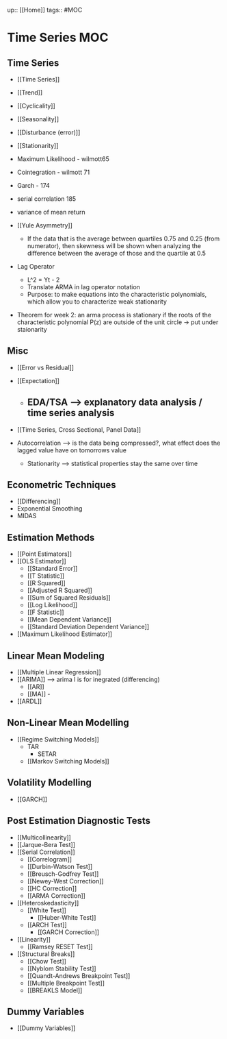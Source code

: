 up:: [[Home]]
tags:: #MOC
# Time Series MOC
## Time Series
- [[Time Series]]
- [[Trend]]
- [[Cyclicality]]
- [[Seasonality]]
- [[Disturbance (error)]]
- [[Stationarity]]

- Maximum Likelihood - wilmott65
- Cointegration - wilmott 71
- Garch - 174
- serial correlation 185
- variance of mean return

- [[Yule Asymmetry]]
	- If the data that is the average between quartiles 0.75 and 0.25 (from numerator), then skewness will be shown when analyzing the difference between the average of those and the quartile at 0.5
- Lag Operator
	- L^2 = Yt - 2
	- Translate ARMA in lag operator notation
	- Purpose: to make equations into the characteristic polynomials, which allow you to characterize weak stationarity
- Theorem for week 2: an arma process is stationary if the roots of the characteristic polynomial P(z) are outside of the unit circle -> put under staionarity
## Misc
- [[Error vs Residual]]
- [[Expectation]]

	- EDA/TSA --> explanatory data analysis / time series analysis
		- 
- [[Time Series, Cross Sectional, Panel Data]]
- Autocorrelation --> is the data being compressed?, what effect does the lagged value have on tomorrows value
	- Stationarity --> statistical properties stay the same over time
## Econometric Techniques
- [[Differencing]]
- Exponential Smoothing
- MIDAS
## Estimation Methods
- [[Point Estimators]]
- [[OLS Estimator]]
	- [[Standard Error]]
	- [[T Statistic]]
	- [[R Squared]]
	- [[Adjusted R Squared]]
	- [[Sum of Squared Residuals]]
	- [[Log Likelihood]]
	- [[F Statistic]]
	- [[Mean Dependent Variance]]
	- [[Standard Deviation Dependent Variance]]
- [[Maximum Likelihood Estimator]]
## Linear Mean Modeling
- [[Multiple Linear Regression]]
- [[ARIMA]] --> arima I is for inegrated (differencing)
	- [[AR]]
	- [[MA]] - 
- [[ARDL]]
## Non-Linear Mean Modelling
- [[Regime Switching Models]]
	- TAR
		- SETAR
	- [[Markov Switching Models]]
## Volatility Modelling
- [[GARCH]]
	
## Post Estimation Diagnostic Tests
- [[Multicollinearity]]
- [[Jarque-Bera Test]]
- [[Serial Correlation]]
	- [[Correlogram]]
	- [[Durbin-Watson Test]]
	- [[Breusch-Godfrey Test]]
	- [[Newey-West Correction]]
	- [[HC Correction]]
	- [[ARMA Correction]]
- [[Heteroskedasticity]]
	- [[White Test]]
		- [[Huber-White Test]]
	- [[ARCH Test]]
		- [[GARCH Correction]]
- [[Linearity]]
	- [[Ramsey RESET Test]]
- [[Structural Breaks]]
	- [[Chow Test]]
	- [[Nyblom Stability Test]]
	- [[Quandt-Andrews Breakpoint Test]]
	- [[Multiple Breakpoint Test]]
	- [[BREAKLS Model]]
## Dummy Variables
- [[Dummy Variables]]
